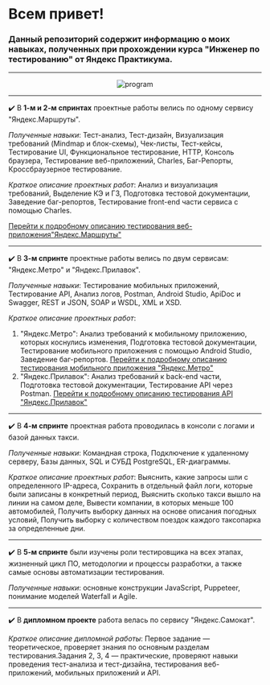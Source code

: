 # Всем привет!

### Данный репозиторий содержит информацию о моих навыках, полученных при прохождении курса "Инженер по тестированию" от Яндекс Практикума.

---

<center><picture><img title='Программа обучения' src="https://i.ibb.co/g7TT3dw/programm.png" alt="program"></picture></center>

---

✔️ В **1-м и 2-м спринтах** проектные работы велись по одному сервису "Яндекс.Маршруты".

_Полученные навыки_: Тест-анализ, Тест-дизайн, Визуализация требований (Mindmap и блок-схемы), Чек-листы, Тест-кейсы, Тестирование UI, Функциональное тестирование, HTTP, Консоль браузера, Тестирование веб-приложений, Charles, Баг-Репорты, Кроссбраузерное тестирование.

_Краткое описание проектных работ_: Анализ и визуализация требований, Выделение КЭ и ГЗ, Подготовка тестовой документации, Заведение баг-репортов, Тестирование front-end части сервиса с помощью Charles.

<a href="https://github.com/OllieReshetova/Yandex-Practicum/tree/main/Яндекс.Маршруты%20(тестирование%20веб-приложения)"> Перейти к подробному описанию тестирования веб-приложения"Яндекс.Маршруты"</a>

---

✔️ В **3-м спринте** проектные работы велись по двум сервисам: "Яндекс.Метро" и "Яндекс.Прилавок".

_Полученные навыки_: Тестирование мобильных приложений, Тестирование API, Анализ логов, Postman, Android Studio, ApiDoc и Swagger, REST и JSON, SOAP и WSDL, XML и XSD.

_Краткое описание проектных работ_:

1. "Яндекс.Метро": Анализ требований к мобильному приложению, которых коснулись изменения, Подготовка тестовой документации, Тестирование мобильного приложения с помощью Android Studio, Заведение баг-репортов.
   <a href="https://github.com/OllieReshetova/Yandex-Practicum/tree/main/Яндекс.Метро%20(тестирование%20моб.%20приложения)"> Перейти к подробному описанию тестирования мобильного приложения "Яндекс.Метро"</a>
2. "Яндекс.Прилавок": Анализ требований к back-end части, Подготовка тестовой документации, Тестирование API через Postman. <a href="https://github.com/OllieReshetova/Yandex-Practicum/tree/main/Яндекс.Прилавок%20(тестирование%20API)"> Перейти к подробному описанию тестирования API "Яндекс.Прилавок"</a>

---

✔️ В **4-м спринте** проектная работа проводилась в консоли с логами и базой данных такси.

_Полученные навыки_: Командная строка, Подключение к удаленному серверу, Базы данных, SQL и СУБД PostgreSQL, ER-диаграммы.

_Краткое описание проектных работ_: Выяснить, какие запросы шли с определенного IP-адреса, Сохранить в отдельный файл логи, которые были записаны в конкретный период, Выяснить сколько такси вышло на линии на самом деле, Вывести компании, в которых меньше 100 автомобилей, Получить выборку данных на основе описания погодных условий, Получить выборку с количеством поездок каждого таксопарка за определенные дни.

---

✔️ В **5-м спринте** были изучены роли тестировщика на всех этапах, жизненный цикл ПО, методологии и процессы разработки, а также самые основы автоматизации тестирования.

_Полученные навыки_: основные конструкции JavaScript, Puppeteer, понимание моделей Waterfall и Agile.

---

✔️ В **дипломном проекте** работа велась по сервису "Яндекс.Самокат".

_Краткое описание дипломной работы_: Первое задание — теоретическое, проверяет знания по основным разделам тестирования.Задания 2, 3, 4 — практические, проверяют навыки проведения тест-анализа и тест-дизайна, тестирования веб-приложений, мобильных приложений и API.
